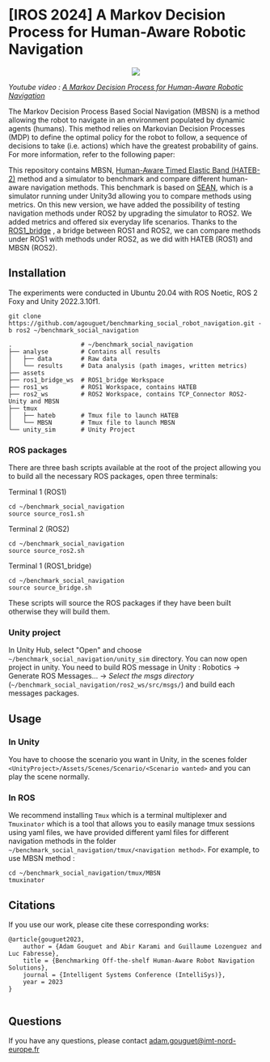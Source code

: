 # [IROS 2024] A Markov Decision Process for Human-Aware Robotic Navigation

<p align="center">
    <img src="./assets/illustration2.png">
</p>

*Youtube video : [A Markov Decision Process for Human-Aware Robotic Navigation]()*

The Markov Decision Process Based Social Navigation (MBSN) is a method allowing the robot to navigate in an environment populated by dynamic agents (humans).
This method relies on Markovian Decision Processes (MDP) to define the optimal policy for the robot to follow, a sequence of decisions to take (i.e. actions) which have the greatest probability of gains. For more information, refer to the following paper:

This repository contains MBSN, [Human-Aware Timed Elastic Band (HATEB-2)](https://github.com/sphanit/cohan_planner_multi) method and a simulator to benchmark and compare different human-aware navigation methods.
This benchmark is based on [SEAN](https://sean.interactive-machines.com), which is a simulator running under Unity3d allowing you to compare methods using metrics.
On this new version, we have added the possibility of testing navigation methods under ROS2 by upgrading the simulator to ROS2. We added metrics and offered six everyday life scenarios.
Thanks to the [ROS1_bridge](https://github.com/ros2/ros1_bridge) , a bridge between ROS1 and ROS2, we can compare methods under ROS1 with methods under ROS2, as we did with HATEB (ROS1) and MBSN (ROS2).


## Installation

The experiments were conducted in Ubuntu 20.04 with ROS Noetic, ROS 2 Foxy and Unity 2022.3.10f1.

```console
git clone https://github.com/agouguet/benchmarking_social_robot_navigation.git -b ros2 ~/benchmark_social_navigation
```


```
.                   # ~/benchmark_social_navigation
├── analyse         # Contains all results
│   ├── data        # Raw data
│   └── results     # Data analysis (path images, written metrics)
├── assets
├── ros1_bridge_ws  # ROS1_bridge Workspace
├── ros1_ws         # ROS1 Workspace, contains HATEB
├── ros2_ws         # ROS2 Workspace, contains TCP_Connector ROS2-Unity and MBSN
├── tmux            
│   ├── hateb       # Tmux file to launch HATEB
│   └── MBSN        # Tmux file to launch MBSN
└── unity_sim       # Unity Project

```


### ROS packages

There are three bash scripts available at the root of the project allowing you to build all the necessary ROS packages, open three terminals:

Terminal 1 (ROS1)
```
cd ~/benchmark_social_navigation
source source_ros1.sh
```

Terminal 2 (ROS2)
```
cd ~/benchmark_social_navigation
source source_ros2.sh
```

Terminal 1 (ROS1_bridge)
```
cd ~/benchmark_social_navigation
source source_bridge.sh
```

These scripts will source the ROS packages if they have been built otherwise they will build them.


### Unity project

In Unity Hub, select "Open" and choose ```~/benchmark_social_navigation/unity_sim``` directory. You can now open project in unity. You need to build ROS message in Unity : Robotics -> Generate ROS Messages... -> *Select the msgs directory* (```~/benchmark_social_navigation/ros2_ws/src/msgs/```) and build each messages packages.

## Usage

### In Unity

You have to choose the scenario you want in Unity, in the scenes folder  ```<UnityProject>/Assets/Scenes/Scenario/<Scenario wanted>``` and you can play the scene normally.

### In ROS

We recommend installing ```Tmux``` which is a terminal multiplexer and ```Tmuxinator``` which is a tool that allows you to easily manage tmux sessions using yaml files, we have provided different yaml files for different navigation methods in the folder ```~/benchmark_social_navigation/tmux/<navigation method>```. For example, to use MBSN method :

```
cd ~/benchmark_social_navigation/tmux/MBSN
tmuxinator
```



## Citations

If you use our work, please cite these corresponding works:

```
@article{gouguet2023,
    author = {Adam Gouguet and Abir Karami and Guillaume Lozenguez and Luc Fabresse},
    title = {Benchmarking Off-the-shelf Human-Aware Robot Navigation Solutions},
    journal = {Intelligent Systems Conference (IntelliSys)},
    year = 2023
}
```

```

```

## Questions

If you have any questions, please contact adam.gouguet@imt-nord-europe.fr